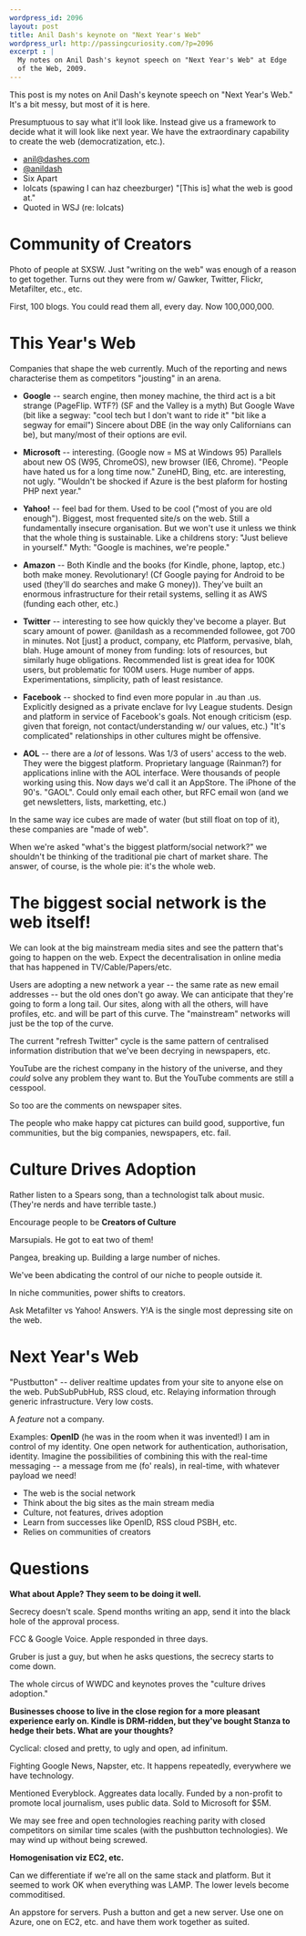 ```yaml
--- 
wordpress_id: 2096
layout: post
title: Anil Dash's keynote on "Next Year's Web"
wordpress_url: http://passingcuriosity.com/?p=2096
excerpt : |
  My notes on Anil Dash's keynot speech on "Next Year's Web" at Edge
  of the Web, 2009.
---
```

This post is my notes on Anil Dash's keynote speech on "Next Year's Web." It's a bit messy, but most of it is here.


Presumptuous to say what it'll look like. Instead give us a framework
to decide what it will look like next year. We have the extraordinary
capability to create the web (democratization, etc.).

* [anil@dashes.com](mailto:anil@dashes.com)
* [@anildash](http://twitter.com/anildash)
* Six Apart
* lolcats (spawing I can haz cheezburger) "[This is] what the web is good 
  at."
* Quoted in WSJ (re: lolcats)

# Community of Creators

Photo of people at SXSW. Just "writing on the web" was enough of a
reason to get together. Turns out they were from w/ Gawker, Twitter,
Flickr, Metafilter, etc., etc.

First, 100 blogs. You could read them all, every day. Now 100,000,000.

# This Year's Web

Companies that shape the web currently. Much of the reporting and news
characterise them as competitors "jousting" in an arena.

* **Google** -- search engine, then money machine, the third act is a bit
  strange (PageFlip. WTF?) (SF and the Valley is a myth) But Google
  Wave (bit like a segway: "cool tech but I don't want to ride it"
  "bit like a segway for email") Sincere about DBE (in the way only
  Californians can be), but many/most of their options are evil.

* **Microsoft** -- interesting. (Google now = MS at Windows 95) Parallels
  about new OS (W95, ChromeOS), new browser (IE6, Chrome). "People
  have hated us for a long time now." ZuneHD, Bing, etc. are
  interesting, not ugly. "Wouldn't be shocked if Azure is the best
  plaform for hosting PHP next year."

* **Yahoo!** -- feel bad for them. Used to be cool ("most of you are old
  enough"). Biggest, most frequented site/s on the web. Still a
  fundamentally insecure organisation. But we won't use it unless we
  think that the whole thing is sustainable. Like a childrens story:
  "Just believe in yourself." Myth: "Google is machines, we're
  people."

* **Amazon** -- Both Kindle and the books (for Kindle, phone, laptop,
  etc.) both make money. Revolutionary! (Cf Google paying for Android
  to be used (they'll do searches and make G money)). They've built an
  enormous infrastructure for their retail systems, selling it as AWS
  (funding each other, etc.)

* **Twitter** -- interesting to see how quickly they've become a player.
  But scary amount of power. @anildash as a recommended followee, got
  700 in minutes. Not [just] a product, company, etc Platform,
  pervasive, blah, blah. Huge amount of money from funding: lots of
  resources, but similarly huge obligations. Recommended list is great
  idea for 100K users, but problematic for 100M users. Huge number of
  apps. Experimentations, simplicity, path of least resistance.

* **Facebook** -- shocked to find even more popular in .au than .us.
  Explicitly designed as a private enclave for Ivy League students.
  Design and platform in service of Facebook's goals. Not enough
  criticism (esp. given that foreign, not contact/understanding w/ our
  values, etc.) "It's complicated" relationships in other cultures
  might be offensive.

* **AOL** -- there are a *lot* of lessons. Was 1/3 of users' access to
  the web. They were the biggest platform. Proprietary language
  (Rainman?) for applications inline with the AOL interface. Were
  thousands of people working using this. Now days we'd call it an
  AppStore. The iPhone of the 90's. "GAOL". Could only email each
  other, but RFC email won (and we get newsletters, lists, marketting,
  etc.)

In the same way ice cubes are made of water (but still float on top of
it), these companies are "made of web". 

When we're asked "what's the biggest platform/social network?" we
shouldn't be thinking of the traditional pie chart of market share.
The answer, of course, is the whole pie: it's the whole web.

# The biggest social network is the web itself!

We can look at the big mainstream media sites and see the pattern
that's going to happen on the web. Expect the decentralisation in
online media that has happened in TV/Cable/Papers/etc.

Users are adopting a new network a year -- the same rate as new email
addresses -- but the old ones don't go away. We can anticipate that
they're going to form a long tail. Our sites, along with all the
others, will have profiles, etc. and will be part of this curve. The
"mainstream" networks will just be the top of the curve.

The current "refresh Twitter" cycle is the same pattern of centralised
information distribution that we've been decrying in newspapers, etc.

YouTube are the richest company in the history of the universe, and
they *could* solve any problem they want to. But the YouTube comments
are still a cesspool.

So too are the comments on newspaper sites.

The people who make happy cat pictures can build good, supportive, fun
communities, but the big companies, newspapers, etc. fail.

# Culture Drives Adoption #

Rather listen to a Spears song, than a technologist talk about music.
(They're nerds and have terrible taste.)

Encourage people to be **Creators of Culture**

Marsupials. He got to eat two of them!

Pangea, breaking up. Building a large number of niches.

We've been abdicating the control of our niche to people outside it. 

In niche communities, power shifts to creators.


Ask Metafilter vs Yahoo! Answers. Y!A is the single most depressing
site on the web.


# Next Year's Web #

"Pustbutton" -- deliver realtime updates from your site to anyone else
on the web. PubSubPubHub, RSS cloud, etc. Relaying information through
generic infrastructure. Very low costs.

A *feature* not a company.

Examples: **OpenID** (he was in the room when it was invented!) I am
in control of my identity. One open network for authentication,
authorisation, identity. Imagine the possibilities of combining this
with the real-time messaging -- a message from me (fo' reals), in
real-time, with whatever payload we need!

* The web is the social network
* Think about the big sites as the main stream media
* Culture, not features, drives adoption
* Learn from successes like OpenID, RSS cloud PSBH, etc.
* Relies on communities of creators

# Questions

**What about Apple? They seem to be doing it well.**

Secrecy doesn't scale. Spend months writing an app, send it into the
black hole of the approval process.

FCC & Google Voice. Apple responded in three days.

Gruber is just a guy, but when he asks questions, the secrecy starts
to come down.

The whole circus of WWDC and keynotes proves the "culture drives
adoption."

**Businesses choose to live in the close region for a more pleasant
experience early on. Kindle is DRM-ridden, but they've bought Stanza
to hedge their bets. What are your thoughts?**

Cyclical: closed and pretty, to ugly and open, ad infinitum.

Fighting Google News, Napster, etc. It happens repeatedly, everywhere
we have technology.

Mentioned Everyblock. Aggreates data locally. Funded by a non-profit
to promote local journalism, uses public data. Sold to Microsoft for
$5M.

We may see free and open technologies reaching parity with closed
competitors on similar time scales (with the pushbutton technologies).
We may wind up without being screwed.

**Homogenisation viz EC2, etc.**

Can we differentiate if we're all on the same stack and platform. But
it seemed to work OK when everything was LAMP. The lower levels become
commoditised.

An appstore for servers. Push a button and get a new server. Use one
on Azure, one on EC2, etc. and have them work together as suited.
